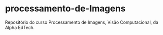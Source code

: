 # processamento-de-Imagens
Repositório do curso Processamento de Imagens, Visão Computacional, da Alpha EdTech.
